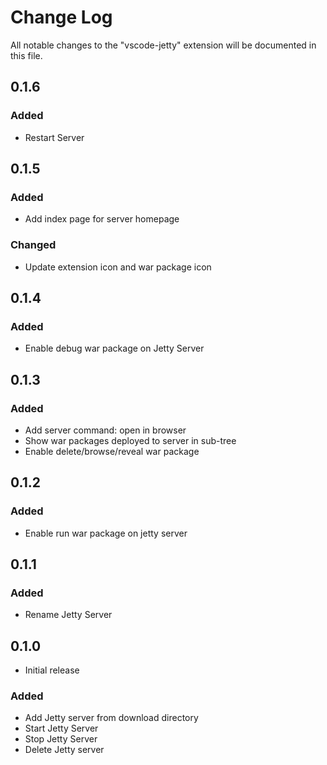 # Change Log
All notable changes to the "vscode-jetty" extension will be documented in this file.

## 0.1.6
### Added
* Restart Server

## 0.1.5
### Added
* Add index page for server homepage
### Changed
* Update extension icon and war package icon

## 0.1.4
### Added
* Enable debug war package on Jetty Server

## 0.1.3
### Added
* Add server command: open in browser
* Show war packages deployed to server in sub-tree
* Enable delete/browse/reveal war package

## 0.1.2
### Added
* Enable run war package on jetty server

## 0.1.1
### Added
* Rename Jetty Server

## 0.1.0
- Initial release
### Added
* Add Jetty server from download directory
* Start Jetty Server
* Stop Jetty Server
* Delete Jetty server